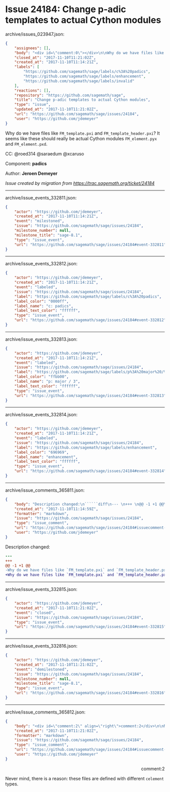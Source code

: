 # Issue 24184: Change p-adic templates to actual Cython modules

archive/issues_023947.json:
```json
{
    "assignees": [],
    "body": "<div id=\"comment:0\"></div>\n\nWhy do we have files like `FM_template.pxi` and `FM_template_header.pxi`? It seems like these should really be actual Cython modules `FM_element.pyx` and `FM_element.pxd`.\n\nCC:  @roed314 @saraedum @xcaruso\n\nComponent: **padics**\n\nAuthor: **Jeroen Demeyer**\n\n_Issue created by migration from https://trac.sagemath.org/ticket/24184_\n\n",
    "closed_at": "2017-11-10T11:21:02Z",
    "created_at": "2017-11-10T11:14:21Z",
    "labels": [
        "https://github.com/sagemath/sage/labels/c%3A%20padics",
        "https://github.com/sagemath/sage/labels/enhancement",
        "https://github.com/sagemath/sage/labels/invalid"
    ],
    "reactions": [],
    "repository": "https://github.com/sagemath/sage",
    "title": "Change p-adic templates to actual Cython modules",
    "type": "issue",
    "updated_at": "2017-11-10T11:21:02Z",
    "url": "https://github.com/sagemath/sage/issues/24184",
    "user": "https://github.com/jdemeyer"
}
```
<div id="comment:0"></div>

Why do we have files like `FM_template.pxi` and `FM_template_header.pxi`? It seems like these should really be actual Cython modules `FM_element.pyx` and `FM_element.pxd`.

CC:  @roed314 @saraedum @xcaruso

Component: **padics**

Author: **Jeroen Demeyer**

_Issue created by migration from https://trac.sagemath.org/ticket/24184_





---

archive/issue_events_332811.json:
```json
{
    "actor": "https://github.com/jdemeyer",
    "created_at": "2017-11-10T11:14:21Z",
    "event": "milestoned",
    "issue": "https://github.com/sagemath/sage/issues/24184",
    "milestone_number": null,
    "milestone_title": "sage-8.1",
    "type": "issue_event",
    "url": "https://github.com/sagemath/sage/issues/24184#event-332811"
}
```



---

archive/issue_events_332812.json:
```json
{
    "actor": "https://github.com/jdemeyer",
    "created_at": "2017-11-10T11:14:21Z",
    "event": "labeled",
    "issue": "https://github.com/sagemath/sage/issues/24184",
    "label": "https://github.com/sagemath/sage/labels/c%3A%20padics",
    "label_color": "0000ff",
    "label_name": "c: padics",
    "label_text_color": "ffffff",
    "type": "issue_event",
    "url": "https://github.com/sagemath/sage/issues/24184#event-332812"
}
```



---

archive/issue_events_332813.json:
```json
{
    "actor": "https://github.com/jdemeyer",
    "created_at": "2017-11-10T11:14:21Z",
    "event": "labeled",
    "issue": "https://github.com/sagemath/sage/issues/24184",
    "label": "https://github.com/sagemath/sage/labels/p%3A%20major%20/%203",
    "label_color": "ffbb00",
    "label_name": "p: major / 3",
    "label_text_color": "ffffff",
    "type": "issue_event",
    "url": "https://github.com/sagemath/sage/issues/24184#event-332813"
}
```



---

archive/issue_events_332814.json:
```json
{
    "actor": "https://github.com/jdemeyer",
    "created_at": "2017-11-10T11:14:21Z",
    "event": "labeled",
    "issue": "https://github.com/sagemath/sage/issues/24184",
    "label": "https://github.com/sagemath/sage/labels/enhancement",
    "label_color": "696969",
    "label_name": "enhancement",
    "label_text_color": "ffffff",
    "type": "issue_event",
    "url": "https://github.com/sagemath/sage/issues/24184#event-332814"
}
```



---

archive/issue_comments_365811.json:
```json
{
    "body": "Description changed:\n``````diff\n--- \n+++ \n@@ -1 +1 @@\n-Why do we have files like `FM_template.pxi` and `FM_template_header.pxi`? It seems like these should really be actual Cython modules `FM_template.pyx` and `FM_template.pxd`.\n+Why do we have files like `FM_template.pxi` and `FM_template_header.pxi`? It seems like these should really be actual Cython modules `FM_element.pyx` and `FM_element.pxd`.\n``````\n",
    "created_at": "2017-11-10T11:14:59Z",
    "formatter": "markdown",
    "issue": "https://github.com/sagemath/sage/issues/24184",
    "type": "issue_comment",
    "url": "https://github.com/sagemath/sage/issues/24184#issuecomment-365811",
    "user": "https://github.com/jdemeyer"
}
```

Description changed:
``````diff
--- 
+++ 
@@ -1 +1 @@
-Why do we have files like `FM_template.pxi` and `FM_template_header.pxi`? It seems like these should really be actual Cython modules `FM_template.pyx` and `FM_template.pxd`.
+Why do we have files like `FM_template.pxi` and `FM_template_header.pxi`? It seems like these should really be actual Cython modules `FM_element.pyx` and `FM_element.pxd`.
``````




---

archive/issue_events_332815.json:
```json
{
    "actor": "https://github.com/jdemeyer",
    "created_at": "2017-11-10T11:21:02Z",
    "event": "closed",
    "issue": "https://github.com/sagemath/sage/issues/24184",
    "type": "issue_event",
    "url": "https://github.com/sagemath/sage/issues/24184#event-332815"
}
```



---

archive/issue_events_332816.json:
```json
{
    "actor": "https://github.com/jdemeyer",
    "created_at": "2017-11-10T11:21:02Z",
    "event": "demilestoned",
    "issue": "https://github.com/sagemath/sage/issues/24184",
    "milestone_number": null,
    "milestone_title": "sage-8.1",
    "type": "issue_event",
    "url": "https://github.com/sagemath/sage/issues/24184#event-332816"
}
```



---

archive/issue_comments_365812.json:
```json
{
    "body": "<div id=\"comment:2\" align=\"right\">comment:2</div>\n\nNever mind, there is a reason: these files are defined with different `celement` types.",
    "created_at": "2017-11-10T11:21:02Z",
    "formatter": "markdown",
    "issue": "https://github.com/sagemath/sage/issues/24184",
    "type": "issue_comment",
    "url": "https://github.com/sagemath/sage/issues/24184#issuecomment-365812",
    "user": "https://github.com/jdemeyer"
}
```

<div id="comment:2" align="right">comment:2</div>

Never mind, there is a reason: these files are defined with different `celement` types.
